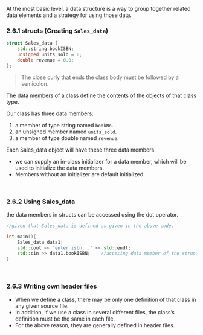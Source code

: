 

At the most basic level, a data structure is a way to group together related data elements and a strategy for using those data.

### 2.6.1 structs (Creating `Sales_data`)

~~~cpp
struct Sales_data {
    std::string bookISBN;
    unsigned units_sold = 0;
    double revenue = 0.0;
};
~~~

> The close curly that ends the class body must be followed by a semicolon.

The data members of a class define the contents of the objects of that class type.

Our class has three data members: 
1. a member of type string named `bookNo`. 
1. an unsigned member named `units_sold`.
1. a member of type double named `revenue`.


Each Sales_data object will have these three data members.

- we can supply an in-class initializer for a data member, which will be used to initialize the data members.
- Members without an initializer are default initialized.

<br/>

### 2.6.2 Using Sales_data

the data members in structs can be accessed using the dot operator.

~~~cpp
//given that Sales_data is defined as given in the above code.

int main(){
    Sales_data data1;
    std::cout << "enter isbn..." << std::endl;
    std::cin >> data1.bookISBN;    //accesing data member of the struct.
}
~~~

<br/>

### 2.6.3 Writing own header files

- When we define a class, there may be only one definition of that class in any given source file.
- In addition, if we use a class in several different files, the class’s definition must be the same in each file.
- For the above reason, they are generally defined in header files.

